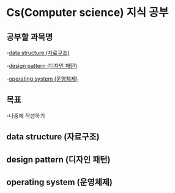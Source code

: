 # Cs(Computer science) 지식 공부


## 공부할 과목명

-[data structure (자료구조)](#data-structure-자료구조)

-[design pattern (디자인 패턴)](#design-pattern-디자인-패턴)

-[operating system (운영체제)](#operating-system-운영체제)


## 목표
-나중에 작성하기

## data structure (자료구조)



## design pattern (디자인 패턴)


## operating system (운영체제)



